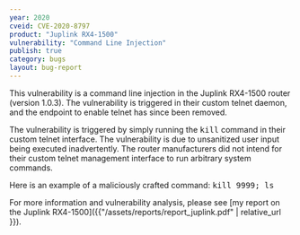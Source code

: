 ```yaml
---
year: 2020
cveid: CVE-2020-8797
product: "Juplink RX4-1500"
vulnerability: "Command Line Injection"
publish: true
category: bugs
layout: bug-report
---
```


This vulnerability is a command line injection in the Juplink RX4-1500 router (version 1.0.3). The vulnerability is triggered in their custom telnet daemon, and the endpoint to enable telnet has since been removed.

The vulnerability is triggered by simply running the <kbd>kill</kbd> command in their custom telnet interface. The vulnerability is due to unsanitized user input being executed inadvertently. The router manufacturers did not intend for their custom telnet management interface to run arbitrary system commands.

Here is an example of a maliciously crafted command: <kbd>kill 9999; ls</kbd>

For more information and vulnerability analysis, please see [my report on the Juplink RX4-1500]({{"/assets/reports/report_juplink.pdf" | relative_url }}).
